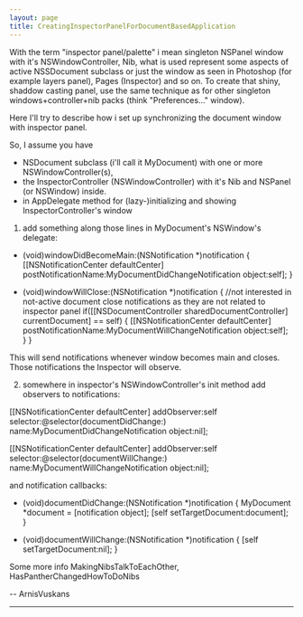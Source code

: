 ```yaml
---
layout: page
title: CreatingInspectorPanelForDocumentBasedApplication
---
```


With the term "inspector panel/palette" i mean singleton NSPanel window with it's NSWindowController, Nib, what is used represent some aspects of active NSSDocument subclass or just the window as seen in Photoshop (for example layers panel), Pages (Inspector) and so on. To create that shiny, shaddow casting panel, use the same technique as for other singleton windows+controller+nib packs (think "Preferences..." window).

Here I'll try to describe how i set up synchronizing the document window with inspector panel.

So, I assume you have 
* NSDocument subclass (i'll call it MyDocument) with one or more NSWindowController(s), 
* the InspectorController (NSWindowController) with it's Nib and NSPanel (or NSWindow) inside.
* in AppDelegate method for (lazy-)initializing and showing InspectorController's window

1) add something along those lines in MyDocument's NSWindow's delegate:
    
- (void)windowDidBecomeMain:(NSNotification *)notification
{
	[[NSNotificationCenter defaultCenter] postNotificationName:MyDocumentDidChangeNotification object:self];
}

- (void)windowWillClose:(NSNotification *)notification
{
	//not interested in not-active document close notifications as they are not related to inspector panel
	if([[NSDocumentController sharedDocumentController] currentDocument] == self) {
		[[NSNotificationCenter defaultCenter] postNotificationName:MyDocumentWillChangeNotification object:self];
	}
}

This will send notifications whenever window becomes main and closes. Those notifications the Inspector will observe.

2) somewhere in inspector's NSWindowController's init method add observers to notifications:
    
[[NSNotificationCenter defaultCenter] addObserver:self 
   selector:@selector(documentDidChange:) name:MyDocumentDidChangeNotification object:nil];

[[NSNotificationCenter defaultCenter] addObserver:self 
   selector:@selector(documentWillChange:) name:MyDocumentWillChangeNotification object:nil];


and notification callbacks:
    
- (void)documentDidChange:(NSNotification *)notification
{
	MyDocument *document = [notification object];
	[self setTargetDocument:document];
}

- (void)documentWillChange:(NSNotification *)notification
{
	[self setTargetDocument:nil];
}


Some more info MakingNibsTalkToEachOther, HasPantherChangedHowToDoNibs

-- ArnisVuskans

----

